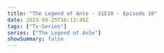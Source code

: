 ```yaml
---
title: "The Legend of Anle - S1E10 - Episode 10"
date: 2023-09-25T16:13:49Z
tags: ["Tv-Series"]
series: ["The Legend of Anle"]
showSummary: false
---
```


  <mux-player stream-type="on-demand"
  src="https://kp3d-my.sharepoint.com/personal/ryoo_kp3d_onmicrosoft_com/_layouts/15/download.aspx?share=ET3OwSmOTGlGsF7mGk6JCjwBc5EilvExb7SPk7yky65NPw" metadata-video-title="The Legend of Anle - S1E10 - Episode 10" prefer-playback="mse" controls>
  </mux-player>
  
  
  <script src="https://cdn.jsdelivr.net/npm/@mux/mux-player"></script>
   <script id="elWNw3ExJYy8v8005YFaIchkQCS3uHsgGYN6X3r01NAqo" type="application/ld+json">
  
 {
  "@context": "https://schema.org/",
  "@type": "VideoObject",
  "name": "The Legend of Anle - S1E10 - Episode 10",
  "contentUrl": "https://stream.mux.com/elWNw3ExJYy8v8005YFaIchkQCS3uHsgGYN6X3r01NAqo.m3u8",
  "thumbnailUrl": "https://www.themoviedb.org/t/p/original/7RXAXlmPqCY88xRjNQ88vhAF9GU.jpg?width=314&fit_mode=preserve&time=25",
  "uploadDate": "2023-09-25T16:13:49Z",
}

</script>

